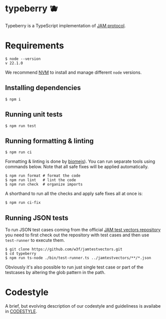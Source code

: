 # typeberry 🫐

Typeberry is a TypeScript implementation of [JAM protocol](https://graypaper.com/).

# Requirements 

```
$ node --version
v 22.1.0
```

We recommend [NVM](https://github.com/nvm-sh/nvm) to install and manage different `node` versions.

## Installing dependencies

```
$ npm i
```

## Running unit tests

```
$ npm run test
```

## Running formatting & linting

```
$ npm run ci
```

Formatting & linting is done by [biomejs](https://biomejs.dev/)). You can run separate tools using commands below.
Note that all safe fixes will be applied automatically.

```
$ npm run format # format the code
$ npm run lint   # lint the code
$ npm run check  # organize imports
```

A shorthand to run all the checks and apply safe fixes all at once is:
```
$ npm run ci-fix
```

## Running JSON tests

To run JSON test cases coming from the official [JAM test vectors repository](https://github.com/w3f/jamtestvectors/) you need to first
check out the repository with test cases and then use `test-runner` to execute them.

```
$ git clone https://github.com/w3f/jamtestvectors.git
$ cd typeberry
$ npm run ts-node ./bin/test-runner.ts ../jamtestvectors/**/*.json
```

Obviously it's also possible to run just single test case or part of the testcases by altering the glob pattern in the path.

# Codestyle

A brief, but evolving description of our codestyle and guideliness is availabe in [CODESTYLE](./CODESTYLE.md).

